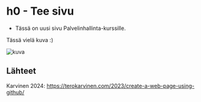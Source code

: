 # h0 - Tee sivu

- Tässä on uusi sivu Palvelinhallinta-kurssille.

Tässä vielä kuva :)

![kuva](https://github.com/jonzsa92/palvelinhallinta/assets/106398186/a6446253-1a32-4f26-a287-cf20fe5d74b5)


## Lähteet

Karvinen 2024: https://terokarvinen.com/2023/create-a-web-page-using-github/
